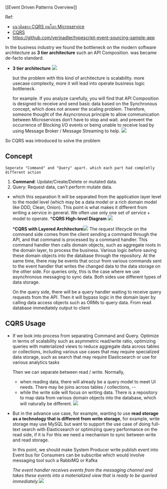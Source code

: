 [[Event Driven Patterns Overview]] 

Ref: 
- [แนวคิดของ CQRS บนโลก Microservice](https://goangle.medium.com/%E0%B9%81%E0%B8%99%E0%B8%A7%E0%B8%84%E0%B8%B4%E0%B8%94%E0%B8%82%E0%B8%AD%E0%B8%87-cqrs-%E0%B8%9A%E0%B8%99%E0%B9%82%E0%B8%A5%E0%B8%81-microservice-b70751358e4c)
- [CQRS](https://medium.com/@chatthanajanethanakarn/cqrs-%E0%B8%89%E0%B8%9A%E0%B8%B1%E0%B8%9A%E0%B8%AD%E0%B9%88%E0%B8%B2%E0%B8%99%E0%B8%9A%E0%B8%99%E0%B8%A3%E0%B8%96%E0%B9%84%E0%B8%9F%E0%B8%9F%E0%B9%89%E0%B8%B2-dbf44e9a2dc1)
- https://github.com/yerinadler/typescript-event-sourcing-sample-app 

In the business industry we found the bottleneck on the modern software architecture as **3 tier architecture** such an API Composition. was became de-facto standard. 

- **3 tier architecture**
	![](https://miro.medium.com/v2/resize:fit:1400/format:webp/1*S-8u_rHGZsiT3QDlXPApGw.png)

	but the problem with this kind of architecture is scalability. more usecase complexity, more it will lead into operate business logic bottleneck.
	
	for example. If you analyze carefully, you will find that API Composition is designed to receive and send basic data based on the Synchronous concept, which does not answer the scaling problem. Therefore, someone thought of the Asyncronous principle to allow communication between Microservices don’t have to stop and wait. and prevent the occurrence of Blocking I/O events or being unable to receive load by using Message Broker / Message Streaming to help.
	![](https://miro.medium.com/v2/resize:fit:1400/format:webp/1*Fxvq33sOKlD0RzbeV_81CA.png)

So CQRS was introduced to solve the problem

## Concept
	Seperate "Command" and "Query" apart. which each part had completly different action

1. **Command**: Update/Create/Delete or mutated data.
2. Query: Request data, can't perform mutate data.

- which this separation It will be separated from the application layer level to the model level (which may be a data model or a rich domain model like DDD, Clean, Onion). This point is what makes it different from writing a service in general. We often use only one set of service + model to operate.
	***CQRS High-level Diagram** ![](https://miro.medium.com/v2/resize:fit:1400/format:webp/1*OZYkUjTusFsv0A3bqSycFw.png)
	
	***CQRS with Layered Architecture**![](https://miro.medium.com/v2/resize:fit:1400/format:webp/1*uWHQSWdk6TKngwPfzHHPiQ.png)
	The request lifecycle on the command side comes from the client sending a command through the API, and that command is processed by a command handler. This command handler then calls domain objects, such as aggregate roots in the domain layer, to process the business. Various logic before saving these domain objects into the database through the repository. At the same time, there may be events that occur from various commands sent to the event handler that writes the changed data to the data storage on the other side. For queries only, this is the case where we use asynchronous messaging to sync data. Both sides use different types of data storage.
  
	On the query side, there will be a query handler waiting to receive query requests from the API. Then it will bypass logic in the domain layer by calling data access objects such as ORMs to query data. From read database immediately output to client

## CQRS Usage

- If we look into process from separating Command and Query. Optimize in terms of scalability such as asymmetric read/write ratio, optimizing queries with materialized views to reduce aggregate data across tables or collections, including various use cases that may require specialized data storage, such as search that may require Elasticsearch or use for various analytics tasks

	Then we can separate between read / write. Normally, 
	- when reading data, there will already be a query model to meet UI needs. There may be joins across tables / collections, -- 
	- while the write side will focus on writing data. There is a repository to map data from various domain objects into the database, which will naturally be different.
	![](https://miro.medium.com/v2/resize:fit:1400/format:webp/1*JDl278gtmc-TwyYBRpXqNA.png)

- But in the advance use case, for example, wanting to use **read storage as a technology that is different from write storage**, for example, write storage may use MySQL but want to support the use case of doing full-text search with Elasticsearch or optimizing query performance on the read side, if it is For this we need a mechanism to sync between write and read storage.

	In this point, we should make System Producer write publish event into Event bus for Consumers can be subscribe which would involve messaging tool such a RabbiMQ or Kafka
	
	*The event handler receives events from the messaging channel and takes these events into a materialized view that is ready to be queried immediately.*![](https://miro.medium.com/v2/resize:fit:1400/format:webp/1*95oExSXzx6pA7qn7eD6gjw.png)



